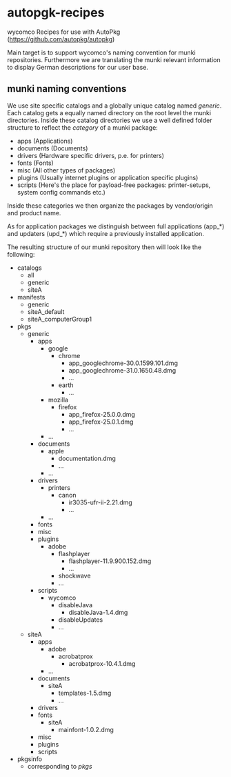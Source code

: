 autopgk-recipes
===============

wycomco Recipes for use with AutoPkg (https://github.com/autopkg/autopkg)

Main target is to support wycomco's naming convention for munki repositories. Furthermore we are translating the munki relevant information to display German descriptions for our user base.

munki naming conventions
------------------------

We use site specific catalogs and a globally unique catalog named *generic*. Each catalog gets a equally named directory on the root level the munki directories. Inside these catalog directories we use a well defined folder structure to reflect the *category* of a munki package:

* apps (Applications)
* documents (Documents)
* drivers (Hardware specific drivers, p.e. for printers)
* fonts (Fonts)
* misc (All other types of packages)
* plugins (Usually internet plugins or application specific plugins)
* scripts (Here's the place for payload-free packages: printer-setups, system config commands etc.)

Inside these categories we then organize the packages by vendor/origin and product name.

As for application packages we distinguish between full applications (app\_\*) and updaters (upd\_\*) which require a previously installed application.

The resulting structure of our munki repository then will look like the following:

* catalogs
    * all
    * generic
    * siteA
* manifests
    * generic
    * siteA\_default
    * siteA\_computerGroup1
* pkgs
    * generic
        * apps
            * google
                * chrome
                    * app\_googlechrome-30.0.1599.101.dmg
                    * app\_googlechrome-31.0.1650.48.dmg
                    * ...
                * earth
                    * ...
            * mozilla
                * firefox
                    * app\_firefox-25.0.0.dmg
                    * app\_firefox-25.0.1.dmg
                    * ...
            * ...
        * documents
            * apple
                * documentation.dmg
                * ...
            * ...
        * drivers
            * printers
                * canon
                    * ir3035-ufr-ii-2.21.dmg
                    * ...
            * ...
        * fonts
        * misc
        * plugins
            * adobe
                * flashplayer
                    * flashplayer-11.9.900.152.dmg
                    * ...
            	* shockwave
            	* ...
        * scripts
            * wycomco
                * disableJava
                    * disableJava-1.4.dmg
                * disableUpdates
                * ...
    * siteA
        * apps
            * adobe
                * acrobatprox
                    * acrobatprox-10.4.1.dmg
            * ...
        * documents
            * siteA
                * templates-1.5.dmg
                * ...
        * drivers
        * fonts
            * siteA
                * mainfont-1.0.2.dmg
        * misc
        * plugins
        * scripts
* pkgsinfo
    * corresponding to *pkgs*
